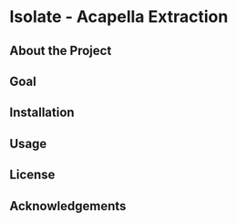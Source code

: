 # Isolate - Acapella Extraction

## About the Project

## Goal

## Installation

## Usage

## License

## Acknowledgements
